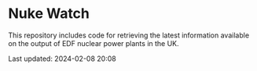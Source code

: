# Nuke Watch

This repository includes code for retrieving the latest information available on the output of EDF nuclear power plants in the UK.

Last updated: 2024-02-08 20:08